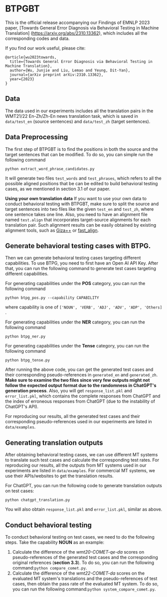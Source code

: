 # BTPGBT


This is the official release accompanying our Findings of EMNLP 2023 paper, [Towards General Error Diagnosis via Behavioral Testing in Machine Translation] (https://arxiv.org/abs/2310.13362), which includes all the corresponding codes and 
data.

If you find our work useful, please cite:
```
@article{wu2023towards,
  title={Towards General Error Diagnosis via Behavioral Testing in Machine Translation},
  author={Wu, Junjie and Liu, Lemao and Yeung, Dit-Yan},
  journal={arXiv preprint arXiv:2310.13362},
  year={2023}
}
```

## Data

The data used in our experiments includes all the translation pairs in the WMT21/22 En-Zh/Zh-En news translation task, which is saved in `data/test_en` (source sentences) and `data/test_zh` (target sentences).

## Data Preprocessing

The first step of BTPGBT is to find the positions in both the source and the target sentences that can be modified. To do so, you can simple run the following command
```
python extract_word_phrase_candidates.py
```
It will generate two files `test_words` and `test_phrases`, which refers to all the possible aligned positions that be can be edited to build behavioral testing cases, as we mentioned in section 3.1 of our paper.

**Using your own translation data**
If you want to use your own data to conduct behavioral testing with BTPGBT, make sure to split the source and target sentences into two files like the given `test_en` and `test_zh`, where one sentence takes one line. Also, you need to have an alignment file named `test.align` that incorporates target-source alignments for each translation pair. Such alignment results can be easily obtained by existing alignment tools, such as [Giza++](https://www.fjoch.com/GIZA++.html) or [fast_align](https://github.com/clab/fast_align).

## Generate behavioral testing cases with BTPG.
Then we can generate behavioral testing cases targeting different capabilities. To use BTPG, you need to first have an Open AI API Key. After that, you can run the following command to generate test cases targeting different capabilities.

For generating capabilities under the **POS** category, you can run the following command
```
python btpg_pos.py --capability CAPABILITY
```
where capability is one of `['NOUN', 'VERB', 'ADJ', 'ADV', 'ADP', 'Others] `.

For generating capabilities under the **NER** category, you can run the following command
```
python btpg_ner.py 
```

For generating capabilities under the **Tense** category, you can run the following command
```
python btpg_tense.py 
```

After running the above code, you can get the generated test cases and their corresponding pseudo-references in `generated_en` and `generated_zh`. **Make sure to examine the two files since very few outputs might not follow the expected output format due to the randomness in ChatGPT's generation process**. Also, you will get `response_list.pkl` and `error_list.pkl`, which contains the complete responses from ChatGPT and the index of erroneous responses from ChatGPT (due to the instability of ChatGPT's API).  

For reproducing our results, all the generated test cases and their corresponding pseudo-references used in our experiments are listed in `data/examples`.

## Generating translation outputs

After obtaining behavioral testing cases, we can use different MT systems to translate such test cases and calculate the corresponding test rates. For reproducing our results, all the outputs from MT systems used in our experiments are listed in `data/examples`. For commercial MT systems, we use their APIs/websites to get the translation results. 

For ChatGPT, you can run the following code to generate translation outputs on test cases:
```
python chatgpt_translation.py
```
You will also obtain `response_list.pkl` and `error_list.pkl`, similar as above.

## Conduct behavioral testing
To conduct behavioral testing on test cases, we need to do the following steps. Take the capability **NOUN** as an example:
1. Calculate the difference of the *wmt20-COMET-qe-da* scores on pseudo-references of the generated test cases and the corresponding original references (**section 3.3**). To do so, you can run the following command:```python compare_comet.py```.
2. Calculate the difference of the *wmt22-COMET-da* scores on the evaluated MT system's translations and the pseudo-references of test cases, then obtain the pass rate of the evaluated MT system. To do so, you can run the following command:```python system_compare_comet.py```.




